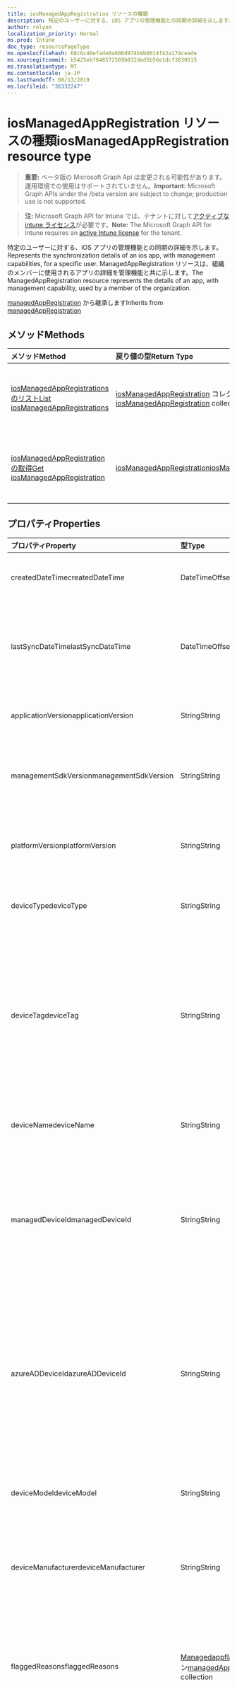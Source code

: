 ```yaml
---
title: iosManagedAppRegistration リソースの種類
description: 特定のユーザーに対する、iOS アプリの管理機能との同期の詳細を示します。 ManagedAppRegistration リソースは、組織のメンバーに使用されるアプリの詳細を管理機能と共に示します。
author: rolyon
localization_priority: Normal
ms.prod: Intune
doc_type: resourcePageType
ms.openlocfilehash: 68c6c40efade0a606d974b9b0014f42a174ceade
ms.sourcegitcommit: b5425ebf648572569b032ded5b56e1dcf3830515
ms.translationtype: MT
ms.contentlocale: ja-JP
ms.lasthandoff: 08/13/2019
ms.locfileid: "36332247"
---
```

# <a name="iosmanagedappregistration-resource-type"></a><span data-ttu-id="d4d5a-104">iosManagedAppRegistration リソースの種類</span><span class="sxs-lookup"><span data-stu-id="d4d5a-104">iosManagedAppRegistration resource type</span></span>

> <span data-ttu-id="d4d5a-105">**重要:** ベータ版の Microsoft Graph Api は変更される可能性があります。運用環境での使用はサポートされていません。</span><span class="sxs-lookup"><span data-stu-id="d4d5a-105">**Important:** Microsoft Graph APIs under the /beta version are subject to change; production use is not supported.</span></span>

> <span data-ttu-id="d4d5a-106">**注:** Microsoft Graph API for Intune では、テナントに対して[アクティブな intune ライセンス](https://go.microsoft.com/fwlink/?linkid=839381)が必要です。</span><span class="sxs-lookup"><span data-stu-id="d4d5a-106">**Note:** The Microsoft Graph API for Intune requires an [active Intune license](https://go.microsoft.com/fwlink/?linkid=839381) for the tenant.</span></span>

<span data-ttu-id="d4d5a-107">特定のユーザーに対する、iOS アプリの管理機能との同期の詳細を示します。</span><span class="sxs-lookup"><span data-stu-id="d4d5a-107">Represents the synchronization details of an ios app, with management capabilities, for a specific user.</span></span>
<span data-ttu-id="d4d5a-108">ManagedAppRegistration リソースは、組織のメンバーに使用されるアプリの詳細を管理機能と共に示します。</span><span class="sxs-lookup"><span data-stu-id="d4d5a-108">The ManagedAppRegistration resource represents the details of an app, with management capability, used by a member of the organization.</span></span>


<span data-ttu-id="d4d5a-109">[managedAppRegistration](../resources/intune-mam-managedappregistration.md) から継承します</span><span class="sxs-lookup"><span data-stu-id="d4d5a-109">Inherits from [managedAppRegistration](../resources/intune-mam-managedappregistration.md)</span></span>

## <a name="methods"></a><span data-ttu-id="d4d5a-110">メソッド</span><span class="sxs-lookup"><span data-stu-id="d4d5a-110">Methods</span></span>
|<span data-ttu-id="d4d5a-111">メソッド</span><span class="sxs-lookup"><span data-stu-id="d4d5a-111">Method</span></span>|<span data-ttu-id="d4d5a-112">戻り値の型</span><span class="sxs-lookup"><span data-stu-id="d4d5a-112">Return Type</span></span>|<span data-ttu-id="d4d5a-113">説明</span><span class="sxs-lookup"><span data-stu-id="d4d5a-113">Description</span></span>|
|:---|:---|:---|
|[<span data-ttu-id="d4d5a-114">iosManagedAppRegistrations のリスト</span><span class="sxs-lookup"><span data-stu-id="d4d5a-114">List iosManagedAppRegistrations</span></span>](../api/intune-mam-iosmanagedappregistration-list.md)|<span data-ttu-id="d4d5a-115">[iosManagedAppRegistration](../resources/intune-mam-iosmanagedappregistration.md) コレクション</span><span class="sxs-lookup"><span data-stu-id="d4d5a-115">[iosManagedAppRegistration](../resources/intune-mam-iosmanagedappregistration.md) collection</span></span>|<span data-ttu-id="d4d5a-116">[iosManagedAppRegistration](../resources/intune-mam-iosmanagedappregistration.md) オブジェクトのプロパティとリレーションシップをリストします。</span><span class="sxs-lookup"><span data-stu-id="d4d5a-116">List properties and relationships of the [iosManagedAppRegistration](../resources/intune-mam-iosmanagedappregistration.md) objects.</span></span>|
|[<span data-ttu-id="d4d5a-117">iosManagedAppRegistration の取得</span><span class="sxs-lookup"><span data-stu-id="d4d5a-117">Get iosManagedAppRegistration</span></span>](../api/intune-mam-iosmanagedappregistration-get.md)|[<span data-ttu-id="d4d5a-118">iosManagedAppRegistration</span><span class="sxs-lookup"><span data-stu-id="d4d5a-118">iosManagedAppRegistration</span></span>](../resources/intune-mam-iosmanagedappregistration.md)|<span data-ttu-id="d4d5a-119">[iosManagedAppRegistration](../resources/intune-mam-iosmanagedappregistration.md) オブジェクトのプロパティとリレーションシップを読み取ります。</span><span class="sxs-lookup"><span data-stu-id="d4d5a-119">Read properties and relationships of the [iosManagedAppRegistration](../resources/intune-mam-iosmanagedappregistration.md) object.</span></span>|

## <a name="properties"></a><span data-ttu-id="d4d5a-120">プロパティ</span><span class="sxs-lookup"><span data-stu-id="d4d5a-120">Properties</span></span>
|<span data-ttu-id="d4d5a-121">プロパティ</span><span class="sxs-lookup"><span data-stu-id="d4d5a-121">Property</span></span>|<span data-ttu-id="d4d5a-122">型</span><span class="sxs-lookup"><span data-stu-id="d4d5a-122">Type</span></span>|<span data-ttu-id="d4d5a-123">説明</span><span class="sxs-lookup"><span data-stu-id="d4d5a-123">Description</span></span>|
|:---|:---|:---|
|<span data-ttu-id="d4d5a-124">createdDateTime</span><span class="sxs-lookup"><span data-stu-id="d4d5a-124">createdDateTime</span></span>|<span data-ttu-id="d4d5a-125">DateTimeOffset</span><span class="sxs-lookup"><span data-stu-id="d4d5a-125">DateTimeOffset</span></span>|<span data-ttu-id="d4d5a-126">作成日時 ([managedAppRegistration](../resources/intune-mam-managedappregistration.md) から継承)。</span><span class="sxs-lookup"><span data-stu-id="d4d5a-126">Date and time of creation Inherited from [managedAppRegistration](../resources/intune-mam-managedappregistration.md)</span></span>|
|<span data-ttu-id="d4d5a-127">lastSyncDateTime</span><span class="sxs-lookup"><span data-stu-id="d4d5a-127">lastSyncDateTime</span></span>|<span data-ttu-id="d4d5a-128">DateTimeOffset</span><span class="sxs-lookup"><span data-stu-id="d4d5a-128">DateTimeOffset</span></span>|<span data-ttu-id="d4d5a-129">アプリが管理サービスと最後に同期した日時。</span><span class="sxs-lookup"><span data-stu-id="d4d5a-129">Date and time of last the app synced with management service.</span></span> <span data-ttu-id="d4d5a-130">[managedAppRegistration](../resources/intune-mam-managedappregistration.md) から継承します</span><span class="sxs-lookup"><span data-stu-id="d4d5a-130">Inherited from [managedAppRegistration](../resources/intune-mam-managedappregistration.md)</span></span>|
|<span data-ttu-id="d4d5a-131">applicationVersion</span><span class="sxs-lookup"><span data-stu-id="d4d5a-131">applicationVersion</span></span>|<span data-ttu-id="d4d5a-132">String</span><span class="sxs-lookup"><span data-stu-id="d4d5a-132">String</span></span>|<span data-ttu-id="d4d5a-133">アプリのバージョン ([managedAppRegistration](../resources/intune-mam-managedappregistration.md) から継承)</span><span class="sxs-lookup"><span data-stu-id="d4d5a-133">App version Inherited from [managedAppRegistration](../resources/intune-mam-managedappregistration.md)</span></span>|
|<span data-ttu-id="d4d5a-134">managementSdkVersion</span><span class="sxs-lookup"><span data-stu-id="d4d5a-134">managementSdkVersion</span></span>|<span data-ttu-id="d4d5a-135">String</span><span class="sxs-lookup"><span data-stu-id="d4d5a-135">String</span></span>|<span data-ttu-id="d4d5a-136">アプリ管理 SDK のバージョン ([managedAppRegistration](../resources/intune-mam-managedappregistration.md) から継承)</span><span class="sxs-lookup"><span data-stu-id="d4d5a-136">App management SDK version Inherited from [managedAppRegistration](../resources/intune-mam-managedappregistration.md)</span></span>|
|<span data-ttu-id="d4d5a-137">platformVersion</span><span class="sxs-lookup"><span data-stu-id="d4d5a-137">platformVersion</span></span>|<span data-ttu-id="d4d5a-138">String</span><span class="sxs-lookup"><span data-stu-id="d4d5a-138">String</span></span>|<span data-ttu-id="d4d5a-139">オペレーティング システムのバージョン ([managedAppRegistration](../resources/intune-mam-managedappregistration.md) から継承)</span><span class="sxs-lookup"><span data-stu-id="d4d5a-139">Operating System version Inherited from [managedAppRegistration](../resources/intune-mam-managedappregistration.md)</span></span>|
|<span data-ttu-id="d4d5a-140">deviceType</span><span class="sxs-lookup"><span data-stu-id="d4d5a-140">deviceType</span></span>|<span data-ttu-id="d4d5a-141">String</span><span class="sxs-lookup"><span data-stu-id="d4d5a-141">String</span></span>|<span data-ttu-id="d4d5a-142">ホスト デバイスの種類 ([managedAppRegistration](../resources/intune-mam-managedappregistration.md) から継承)</span><span class="sxs-lookup"><span data-stu-id="d4d5a-142">Host device type Inherited from [managedAppRegistration](../resources/intune-mam-managedappregistration.md)</span></span>|
|<span data-ttu-id="d4d5a-143">deviceTag</span><span class="sxs-lookup"><span data-stu-id="d4d5a-143">deviceTag</span></span>|<span data-ttu-id="d4d5a-144">String</span><span class="sxs-lookup"><span data-stu-id="d4d5a-144">String</span></span>|<span data-ttu-id="d4d5a-145">アプリ管理 SDK が生成したタグ。同じデバイスでホストされているアプリの関連付けに役立ちます。</span><span class="sxs-lookup"><span data-stu-id="d4d5a-145">App management SDK generated tag, which helps relate apps hosted on the same device.</span></span> <span data-ttu-id="d4d5a-146">あらゆる状況でのアプリの関連付けを保証するものではありません。</span><span class="sxs-lookup"><span data-stu-id="d4d5a-146">Not guaranteed to relate apps in all conditions.</span></span> <span data-ttu-id="d4d5a-147">[managedAppRegistration](../resources/intune-mam-managedappregistration.md) から継承します</span><span class="sxs-lookup"><span data-stu-id="d4d5a-147">Inherited from [managedAppRegistration](../resources/intune-mam-managedappregistration.md)</span></span>|
|<span data-ttu-id="d4d5a-148">deviceName</span><span class="sxs-lookup"><span data-stu-id="d4d5a-148">deviceName</span></span>|<span data-ttu-id="d4d5a-149">String</span><span class="sxs-lookup"><span data-stu-id="d4d5a-149">String</span></span>|<span data-ttu-id="d4d5a-150">ホスト デバイスの名前 ([managedAppRegistration](../resources/intune-mam-managedappregistration.md) から継承)</span><span class="sxs-lookup"><span data-stu-id="d4d5a-150">Host device name Inherited from [managedAppRegistration](../resources/intune-mam-managedappregistration.md)</span></span>|
|<span data-ttu-id="d4d5a-151">managedDeviceId</span><span class="sxs-lookup"><span data-stu-id="d4d5a-151">managedDeviceId</span></span>|<span data-ttu-id="d4d5a-152">String</span><span class="sxs-lookup"><span data-stu-id="d4d5a-152">String</span></span>|<span data-ttu-id="d4d5a-153">ホストデバイスの管理デバイス識別子。</span><span class="sxs-lookup"><span data-stu-id="d4d5a-153">The Managed Device identifier of the host device.</span></span> <span data-ttu-id="d4d5a-154">ホストデバイスが管理されている場合でも、値を空にすることができます。</span><span class="sxs-lookup"><span data-stu-id="d4d5a-154">Value could be empty even when the host device is managed.</span></span> <span data-ttu-id="d4d5a-155">[managedAppRegistration](../resources/intune-mam-managedappregistration.md) から継承します</span><span class="sxs-lookup"><span data-stu-id="d4d5a-155">Inherited from [managedAppRegistration](../resources/intune-mam-managedappregistration.md)</span></span>|
|<span data-ttu-id="d4d5a-156">azureADDeviceId</span><span class="sxs-lookup"><span data-stu-id="d4d5a-156">azureADDeviceId</span></span>|<span data-ttu-id="d4d5a-157">String</span><span class="sxs-lookup"><span data-stu-id="d4d5a-157">String</span></span>|<span data-ttu-id="d4d5a-158">ホストデバイスの Azure Active Directory デバイス識別子。</span><span class="sxs-lookup"><span data-stu-id="d4d5a-158">The Azure Active Directory Device identifier of the host device.</span></span> <span data-ttu-id="d4d5a-159">ホストデバイスが Azure Active Directory に登録されている場合でも、値を空にすることができます。</span><span class="sxs-lookup"><span data-stu-id="d4d5a-159">Value could be empty even when the host device is Azure Active Directory registered.</span></span> <span data-ttu-id="d4d5a-160">[managedAppRegistration](../resources/intune-mam-managedappregistration.md) から継承します</span><span class="sxs-lookup"><span data-stu-id="d4d5a-160">Inherited from [managedAppRegistration](../resources/intune-mam-managedappregistration.md)</span></span>|
|<span data-ttu-id="d4d5a-161">deviceModel</span><span class="sxs-lookup"><span data-stu-id="d4d5a-161">deviceModel</span></span>|<span data-ttu-id="d4d5a-162">String</span><span class="sxs-lookup"><span data-stu-id="d4d5a-162">String</span></span>|<span data-ttu-id="d4d5a-163">[ManagedAppRegistration](../resources/intune-mam-managedappregistration.md)から継承された現在のアプリの登録のデバイスモデル。</span><span class="sxs-lookup"><span data-stu-id="d4d5a-163">The device model for the current app registration  Inherited from [managedAppRegistration](../resources/intune-mam-managedappregistration.md)</span></span>|
|<span data-ttu-id="d4d5a-164">deviceManufacturer</span><span class="sxs-lookup"><span data-stu-id="d4d5a-164">deviceManufacturer</span></span>|<span data-ttu-id="d4d5a-165">String</span><span class="sxs-lookup"><span data-stu-id="d4d5a-165">String</span></span>|<span data-ttu-id="d4d5a-166">[ManagedAppRegistration](../resources/intune-mam-managedappregistration.md)から継承された現在のアプリの登録のデバイスの製造元</span><span class="sxs-lookup"><span data-stu-id="d4d5a-166">The device manufacturer for the current app registration  Inherited from [managedAppRegistration](../resources/intune-mam-managedappregistration.md)</span></span>|
|<span data-ttu-id="d4d5a-167">flaggedReasons</span><span class="sxs-lookup"><span data-stu-id="d4d5a-167">flaggedReasons</span></span>|<span data-ttu-id="d4d5a-168">[Managedappflaggedreason](../resources/intune-mam-managedappflaggedreason.md)コレクション</span><span class="sxs-lookup"><span data-stu-id="d4d5a-168">[managedAppFlaggedReason](../resources/intune-mam-managedappflaggedreason.md) collection</span></span>|<span data-ttu-id="d4d5a-169">アプリ登録にフラグが設定された、0 個以上の理由。</span><span class="sxs-lookup"><span data-stu-id="d4d5a-169">Zero or more reasons an app registration is flagged.</span></span> <span data-ttu-id="d4d5a-170">例:</span><span class="sxs-lookup"><span data-stu-id="d4d5a-170">E.g.</span></span> <span data-ttu-id="d4d5a-171">ルートのデバイス上で実行されているアプリ ([managedAppRegistration](../resources/intune-mam-managedappregistration.md) から継承)</span><span class="sxs-lookup"><span data-stu-id="d4d5a-171">app running on rooted device Inherited from [managedAppRegistration](../resources/intune-mam-managedappregistration.md)</span></span>|
|<span data-ttu-id="d4d5a-172">userId</span><span class="sxs-lookup"><span data-stu-id="d4d5a-172">userId</span></span>|<span data-ttu-id="d4d5a-173">String</span><span class="sxs-lookup"><span data-stu-id="d4d5a-173">String</span></span>|<span data-ttu-id="d4d5a-174">このアプリの登録が属するユーザー ID。</span><span class="sxs-lookup"><span data-stu-id="d4d5a-174">The user Id to who this app registration belongs.</span></span> <span data-ttu-id="d4d5a-175">[managedAppRegistration](../resources/intune-mam-managedappregistration.md) から継承します</span><span class="sxs-lookup"><span data-stu-id="d4d5a-175">Inherited from [managedAppRegistration](../resources/intune-mam-managedappregistration.md)</span></span>|
|<span data-ttu-id="d4d5a-176">appIdentifier</span><span class="sxs-lookup"><span data-stu-id="d4d5a-176">appIdentifier</span></span>|[<span data-ttu-id="d4d5a-177">mobileAppIdentifier</span><span class="sxs-lookup"><span data-stu-id="d4d5a-177">mobileAppIdentifier</span></span>](../resources/intune-mam-mobileappidentifier.md)|<span data-ttu-id="d4d5a-178">アプリ パッケージの識別子 ([managedAppRegistration](../resources/intune-mam-managedappregistration.md) から継承)</span><span class="sxs-lookup"><span data-stu-id="d4d5a-178">The app package Identifier Inherited from [managedAppRegistration](../resources/intune-mam-managedappregistration.md)</span></span>|
|<span data-ttu-id="d4d5a-179">id</span><span class="sxs-lookup"><span data-stu-id="d4d5a-179">id</span></span>|<span data-ttu-id="d4d5a-180">文字列</span><span class="sxs-lookup"><span data-stu-id="d4d5a-180">String</span></span>|<span data-ttu-id="d4d5a-181">エンティティのキー。</span><span class="sxs-lookup"><span data-stu-id="d4d5a-181">Key of the entity.</span></span> <span data-ttu-id="d4d5a-182">[managedAppRegistration](../resources/intune-mam-managedappregistration.md) から継承します</span><span class="sxs-lookup"><span data-stu-id="d4d5a-182">Inherited from [managedAppRegistration](../resources/intune-mam-managedappregistration.md)</span></span>|
|<span data-ttu-id="d4d5a-183">version</span><span class="sxs-lookup"><span data-stu-id="d4d5a-183">version</span></span>|<span data-ttu-id="d4d5a-184">文字列型 (String)</span><span class="sxs-lookup"><span data-stu-id="d4d5a-184">String</span></span>|<span data-ttu-id="d4d5a-185">エンティティのバージョン。</span><span class="sxs-lookup"><span data-stu-id="d4d5a-185">Version of the entity.</span></span> <span data-ttu-id="d4d5a-186">[managedAppRegistration](../resources/intune-mam-managedappregistration.md) から継承します</span><span class="sxs-lookup"><span data-stu-id="d4d5a-186">Inherited from [managedAppRegistration](../resources/intune-mam-managedappregistration.md)</span></span>|

## <a name="relationships"></a><span data-ttu-id="d4d5a-187">リレーションシップ</span><span class="sxs-lookup"><span data-stu-id="d4d5a-187">Relationships</span></span>
|<span data-ttu-id="d4d5a-188">リレーションシップ</span><span class="sxs-lookup"><span data-stu-id="d4d5a-188">Relationship</span></span>|<span data-ttu-id="d4d5a-189">型</span><span class="sxs-lookup"><span data-stu-id="d4d5a-189">Type</span></span>|<span data-ttu-id="d4d5a-190">説明</span><span class="sxs-lookup"><span data-stu-id="d4d5a-190">Description</span></span>|
|:---|:---|:---|
|<span data-ttu-id="d4d5a-191">appliedPolicies</span><span class="sxs-lookup"><span data-stu-id="d4d5a-191">appliedPolicies</span></span>|<span data-ttu-id="d4d5a-192">[managedAppPolicy](../resources/intune-mam-managedapppolicy.md) コレクション</span><span class="sxs-lookup"><span data-stu-id="d4d5a-192">[managedAppPolicy](../resources/intune-mam-managedapppolicy.md) collection</span></span>|<span data-ttu-id="d4d5a-193">登録済みのアプリが管理サービスと最後に同期したときに、すでに適用されていた 0 個以上のポリシーです。</span><span class="sxs-lookup"><span data-stu-id="d4d5a-193">Zero or more policys already applied on the registered app when it last synchronized with managment service.</span></span> <span data-ttu-id="d4d5a-194">[managedAppRegistration](../resources/intune-mam-managedappregistration.md) から継承します</span><span class="sxs-lookup"><span data-stu-id="d4d5a-194">Inherited from [managedAppRegistration](../resources/intune-mam-managedappregistration.md)</span></span>|
|<span data-ttu-id="d4d5a-195">intendedPolicies</span><span class="sxs-lookup"><span data-stu-id="d4d5a-195">intendedPolicies</span></span>|<span data-ttu-id="d4d5a-196">[managedAppPolicy](../resources/intune-mam-managedapppolicy.md) コレクション</span><span class="sxs-lookup"><span data-stu-id="d4d5a-196">[managedAppPolicy](../resources/intune-mam-managedapppolicy.md) collection</span></span>|<span data-ttu-id="d4d5a-197">現時点で、管理者がアプリに対して意図した 0 個以上のポリシーです。</span><span class="sxs-lookup"><span data-stu-id="d4d5a-197">Zero or more policies admin intended for the app as of now.</span></span> <span data-ttu-id="d4d5a-198">[managedAppRegistration](../resources/intune-mam-managedappregistration.md) から継承します</span><span class="sxs-lookup"><span data-stu-id="d4d5a-198">Inherited from [managedAppRegistration](../resources/intune-mam-managedappregistration.md)</span></span>|
|<span data-ttu-id="d4d5a-199">operations</span><span class="sxs-lookup"><span data-stu-id="d4d5a-199">operations</span></span>|<span data-ttu-id="d4d5a-200">[managedAppOperation](../resources/intune-mam-managedappoperation.md) コレクション</span><span class="sxs-lookup"><span data-stu-id="d4d5a-200">[managedAppOperation](../resources/intune-mam-managedappoperation.md) collection</span></span>|<span data-ttu-id="d4d5a-201">アプリ登録でトリガーされた、0 個以上の長時間実行の操作です。</span><span class="sxs-lookup"><span data-stu-id="d4d5a-201">Zero or more long running operations triggered on the app registration.</span></span> <span data-ttu-id="d4d5a-202">[managedAppRegistration](../resources/intune-mam-managedappregistration.md) から継承します</span><span class="sxs-lookup"><span data-stu-id="d4d5a-202">Inherited from [managedAppRegistration](../resources/intune-mam-managedappregistration.md)</span></span>|

## <a name="json-representation"></a><span data-ttu-id="d4d5a-203">JSON 表記</span><span class="sxs-lookup"><span data-stu-id="d4d5a-203">JSON Representation</span></span>
<span data-ttu-id="d4d5a-204">以下は、リソースの JSON 表記です。</span><span class="sxs-lookup"><span data-stu-id="d4d5a-204">Here is a JSON representation of the resource.</span></span>
<!-- {
  "blockType": "resource",
  "keyProperty": "id",
  "@odata.type": "microsoft.graph.iosManagedAppRegistration"
}
-->
``` json
{
  "@odata.type": "#microsoft.graph.iosManagedAppRegistration",
  "createdDateTime": "String (timestamp)",
  "lastSyncDateTime": "String (timestamp)",
  "applicationVersion": "String",
  "managementSdkVersion": "String",
  "platformVersion": "String",
  "deviceType": "String",
  "deviceTag": "String",
  "deviceName": "String",
  "managedDeviceId": "String",
  "azureADDeviceId": "String",
  "deviceModel": "String",
  "deviceManufacturer": "String",
  "flaggedReasons": [
    "String"
  ],
  "userId": "String",
  "appIdentifier": {
    "@odata.type": "microsoft.graph.iosMobileAppIdentifier",
    "bundleId": "String"
  },
  "id": "String (identifier)",
  "version": "String"
}
```




